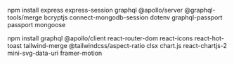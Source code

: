 <!-- Backend Dependencies -->
npm install express express-session graphql @apollo/server @graphql-tools/merge bcryptjs connect-mongodb-session dotenv graphql-passport passport mongoose

<!-- Frontend Dependencies -->
npm install graphql @apollo/client react-router-dom react-icons react-hot-toast tailwind-merge @tailwindcss/aspect-ratio clsx chart.js react-chartjs-2 mini-svg-data-uri framer-motion
